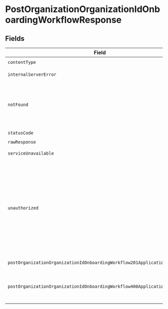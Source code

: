 # PostOrganizationOrganizationIdOnboardingWorkflowResponse


## Fields

| Field                                                                                                                                                                                                   | Type                                                                                                                                                                                                    | Required                                                                                                                                                                                                | Description                                                                                                                                                                                             |
| ------------------------------------------------------------------------------------------------------------------------------------------------------------------------------------------------------- | ------------------------------------------------------------------------------------------------------------------------------------------------------------------------------------------------------- | ------------------------------------------------------------------------------------------------------------------------------------------------------------------------------------------------------- | ------------------------------------------------------------------------------------------------------------------------------------------------------------------------------------------------------- |
| `contentType`                                                                                                                                                                                           | *string*                                                                                                                                                                                                | :heavy_check_mark:                                                                                                                                                                                      | N/A                                                                                                                                                                                                     |
| `internalServerError`                                                                                                                                                                                   | *?string*                                                                                                                                                                                               | :heavy_minus_sign:                                                                                                                                                                                      | **Internal Server Error**<br/>                                                                                                                                                                          |
| `notFound`                                                                                                                                                                                              | *?string*                                                                                                                                                                                               | :heavy_minus_sign:                                                                                                                                                                                      | **Not Found**\<br/>\<br/>When you'll get `404 Not Found` response:<br/>- The User's Organization doesn't exist.<br/>                                                                                    |
| `statusCode`                                                                                                                                                                                            | *int*                                                                                                                                                                                                   | :heavy_check_mark:                                                                                                                                                                                      | N/A                                                                                                                                                                                                     |
| `rawResponse`                                                                                                                                                                                           | [\Psr\Http\Message\ResponseInterface](https://www.php-fig.org/psr/psr-7/#33-psrhttpmessageresponseinterface)                                                                                            | :heavy_minus_sign:                                                                                                                                                                                      | N/A                                                                                                                                                                                                     |
| `serviceUnavailable`                                                                                                                                                                                    | *?string*                                                                                                                                                                                               | :heavy_minus_sign:                                                                                                                                                                                      | **Service Unavailable**<br/>                                                                                                                                                                            |
| `unauthorized`                                                                                                                                                                                          | *?string*                                                                                                                                                                                               | :heavy_minus_sign:                                                                                                                                                                                      | **Unauthorized**\<br/>\<br/>When you'll get `401 Unauthorized` response:<br/>- The User or Application Token is invalid.<br/>- The User or Application Token doesn't have permission to create Underwriting Workflows.<br/> |
| `postOrganizationOrganizationIdOnboardingWorkflow201ApplicationJSONObject`                                                                                                                              | [?PostOrganizationOrganizationIdOnboardingWorkflow201ApplicationJSON](../../models/operations/PostOrganizationOrganizationIdOnboardingWorkflow201ApplicationJSON.md)                                    | :heavy_minus_sign:                                                                                                                                                                                      | **Created**                                                                                                                                                                                             |
| `postOrganizationOrganizationIdOnboardingWorkflow400ApplicationJSONOneOf`                                                                                                                               | *mixed*                                                                                                                                                                                                 | :heavy_minus_sign:                                                                                                                                                                                      | **Bad Request**\<br/>\<br/>The request body contains a malformed request or is incomplete.<br/>                                                                                                         |
